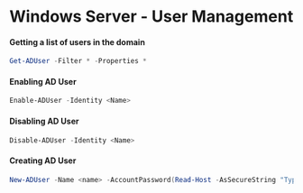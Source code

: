 # Windows Server - User Management

#### Getting a list of users in the domain
```powershell
Get-ADUser -Filter * -Properties *
```

#### Enabling AD User
```powershell
Enable-ADUser -Identity <Name>
```

#### Disabling AD User
```powershell
Disable-ADUser -Identity <Name>
```

#### Creating AD User
```powershell
New-ADUser -Name <name> -AccountPassword(Read-Host -AsSecureString "Type password")
```
